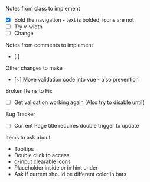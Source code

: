Notes from class to implement
 - [x] Bold the navigation - text is bolded, icons are not
 - [ ] Try v-width
 - [ ] Change

Notes from comments to implement
- [ ] 

Other changes to make
- [~] Move validation code into vue - also prevention

Broken Items to Fix
- [ ] Get validation working again (Also try to disable until)

Bug Tracker
- [ ] Current Page title requires double trigger to update


Items to ask about
- Tooltips
- Double click to access
- q-input clearable icons
- Placeholder inside or in hint under
- Ask if current should be different color in bars